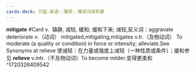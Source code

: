 ```yaml
---
cards-deck: 万国·英语::雅思::雅思词库积累
---
```


**mitigate** #Card 
v.  镇静, 减轻, 缓和; 缓和下来; 减轻,反义词：aggravate  deteriorate
v.（动词）  mitigated,mitigating,mitigates 
v.tr.（及物动词）
To moderate (a quality or condition) in force or intensity; alleviate.See Synonyms at relieve 
使减轻：在力量或强度上减轻（一种性质或条件）；缓和参见 **relieve**
v.intr.（不及物动词）To become milder.变得更柔和
^1720326409542
